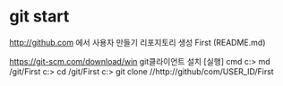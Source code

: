 # git start

http://github.com 에서 사용자 만들기
리포지토리 생성 First (README.md)

https://git-scm.com/download/win git클라이언트 설치
[실행] cmd
c:\> md /git/First
c:\> cd /git/First
c:\> git clone //http://github/com/USER_ID/First
